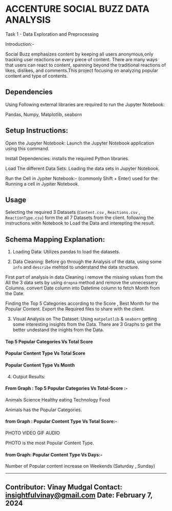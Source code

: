 # ACCENTURE SOCIAL BUZZ DATA ANALYSIS

Task 1 - Data Exploration and Preprocessing

Introduction:-

Social Buzz emphasizes content by keeping all users anonymous,only tracking user reactions on every piece of content. There are many ways that users can react to content, spanning beyond the traditional reactions of likes, dislikes, and comments.This project focusing on analyzing popular content and type of contents.

## Dependencies

Using Following external libraries are required to run the Jupyter Notebook:

Pandas,
Numpy,
Matplotlib,
seaborn


## Setup Instructions:

Open the Jupyter Notebook:
Launch the Jupyter Notebook application using this command.

Install Dependencies:
installs the required Python libraries.

Load The different Data Sets:
Loading the data sets in Jupyter Notebook.

Run the Cell in Jypiter Notebook:-
(commonly Shift + Enter) used for the Running a cell in Jypiter Notebook.

## Usage

Selecting the required 3 Datasets (`Content.csv` , `Reactions.csv` , `ReactionType.csv`) form the all 7 Datasets from the client.
following the instructions witin Notebook to Load the Data and interepting the result.

## Schema Mapping Explanation:

1. Loading Data:
Utilizes pandas to load the datasets.

2. Data Cleaning:
Before go through the Analysis of the data, using some `info` and `describe` mehtod to understand the data structure.

First part of analysis in data Cleaning i remove the missing values from the All the 3 data sets by using `dropna` method and remove the unnecessery Columns.
convert Date column into Datetime column to fetch Month from the Date.

Finding the Top 5 Categories according to the Score , Best Month for the Popular Content. Export the Required files to share with the client.

3. Visual Analysis on The Dataset:
Using `matpolotlib` & `seaborn` getting some interesting insights from the Data. There are 3 Graphs to get the better undestand the inights from the Data.

#### Top 5 Popular Categories Vs Total Score

#### Popular Content Type Vs Total Score

#### Popular Content Type Vs Month


4. Output Results:
#### From Graph : Top 5 Popular Categories Vs Total-Score :- 

Animals
Science
Healthy eating
Technology
Food

Animals has the Popular Categories.

#### from Graph : Popular Content Type Vs Total Score:-

PHOTO
VIDEO
GIF
AUDIO

PHOTO is the most Popular Content Type.

#### from Graph: Popular Content Type Vs Days:-

Number of Popular content increase on Weekends (Saturday , Sunday)

---
Contributor: Vinay Mudgal
Contact: insightfulvinay@gmail.com
Date: February 7, 2024
---
